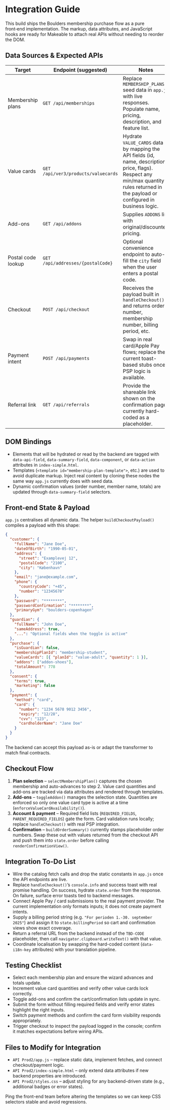 # Integration Guide

This build ships the Boulders membership purchase flow as a pure front‑end implementation. The markup, data attributes, and JavaScript hooks are ready for Makeable to attach real APIs without needing to reorder the DOM.

## Data Sources & Expected APIs

| Target | Endpoint (suggested) | Notes |
| --- | --- | --- |
| Membership plans | `GET /api/memberships` | Replace `MEMBERSHIP_PLANS` seed data in `app.js` with live responses. Populate name, pricing, description, and feature list. |
| Value cards | `GET /api/ver3/products/valuecards` | Hydrate `VALUE_CARDS` data by mapping the API fields (id, name, description, price, flags). Respect any min/max quantity rules returned in the payload or configured in business logic. |
| Add-ons | `GET /api/addons` | Supplies `ADDONS` list with original/discounted pricing. |
| Postal code lookup | `GET /api/addresses/{postalCode}` | Optional convenience endpoint to auto-fill the `city` field when the user enters a postal code. |
| Checkout | `POST /api/checkout` | Receives the payload built in `handleCheckout()` and returns order number, membership number, billing period, etc. |
| Payment intent | `POST /api/payments` | Swap in real card/Apple Pay flows; replace the current toast-based stubs once PSP logic is available. |
| Referral link | `GET /api/referrals` | Provide the shareable link shown on the confirmation page; currently hard-coded as a placeholder. |

## DOM Bindings

- Elements that will be hydrated or read by the backend are tagged with `data-api-field`, `data-summary-field`, `data-component`, or `data-action` attributes in `index-simple.html`.
- Templates (`<template id="membership-plan-template">`, etc.) are used to avoid duplicate markup. Inject real content by cloning these nodes the same way `app.js` currently does with seed data.
- Dynamic confirmation values (order number, member name, totals) are updated through `data-summary-field` selectors.

## Front-end State & Payload

`app.js` centralises all dynamic data. The helper `buildCheckoutPayload()` compiles a payload with this shape:

```json
{
  "customer": {
    "fullName": "Jane Doe",
    "dateOfBirth": "1990-05-01",
    "address": {
      "street": "Examplevej 12",
      "postalCode": "2100",
      "city": "København"
    },
    "email": "jane@example.com",
    "phone": {
      "countryCode": "+45",
      "number": "12345678"
    },
    "password": "********",
    "passwordConfirmation": "********",
    "primaryGym": "boulders-copenhagen"
  },
  "guardian": {
    "fullName": "John Doe",
    "sameAddress": true,
    "...": "Optional fields when the toggle is active"
  },
  "purchase": {
    "isGuardian": false,
    "membershipPlanId": "membership-student",
    "valueCards": [{ "planId": "value-adult", "quantity": 1 }],
    "addons": ["addon-shoes"],
    "totalAmount": 778
  },
  "consent": {
    "terms": true,
    "marketing": false
  },
  "payment": {
    "method": "card",
    "card": {
      "number": "1234 5678 9012 3456",
      "expiry": "12/28",
      "cvv": "123",
      "cardholderName": "Jane Doe"
    }
  }
}
```

The backend can accept this payload as-is or adapt the transformer to match final contracts.

## Checkout Flow

1. **Plan selection** – `selectMembershipPlan()` captures the chosen membership and auto-advances to step 2. Value card quantities and add-ons are tracked via data attributes and rendered through templates.
2. **Add-ons** – `toggleAddon()` manages the selection state. Quantities are enforced so only one value card type is active at a time (`enforceValueCardAvailability()`).
3. **Account & payment** – Required field lists (`REQUIRED_FIELDS`, `PARENT_REQUIRED_FIELDS`) gate the form. Card validation runs locally; replace `handleCheckout()` with real PSP integration.
4. **Confirmation** – `buildOrderSummary()` currently stamps placeholder order numbers. Swap these out with values returned from the checkout API and push them into `state.order` before calling `renderConfirmationView()`.

## Integration To-Do List

- Wire the catalog fetch calls and drop the static constants in `app.js` once the API endpoints are live.
- Replace `handleCheckout()`’s `console.info` and success toast with real promise handling. On success, hydrate `state.order` from the response. On failure, surface error toasts tied to backend messages.
- Connect Apple Pay / card submissions to the real payment provider. The current implementation only formats inputs; it does not create payment intents.
- Supply a billing period string (e.g. `"For perioden 1.-30. september 2025"`) and assign it to `state.billingPeriod` so cart and confirmation views show exact coverage.
- Return a referral URL from the backend instead of the `TBD-CODE` placeholder, then call `navigator.clipboard.writeText()` with that value.
- Coordinate localisation by swapping the hard-coded content (`data-i18n-key` attributes) with your translation pipeline.

## Testing Checklist

- Select each membership plan and ensure the wizard advances and totals update.
- Increment value card quantities and verify other value cards lock correctly.
- Toggle add-ons and confirm the cart/confirmation lists update in sync.
- Submit the form without filling required fields and verify error states highlight the right inputs.
- Switch payment methods and confirm the card form visibility responds appropriately.
- Trigger checkout to inspect the payload logged in the console; confirm it matches expectations before wiring APIs.

## Files to Modify for Integration

- `API Prod2/app.js` – replace static data, implement fetches, and connect checkout/payment logic.
- `API Prod2/index-simple.html` – only extend data attributes if new backend properties are introduced.
- `API Prod2/styles.css` – adjust styling for any backend-driven state (e.g., additional badges or error states).

Ping the front-end team before altering the templates so we can keep CSS selectors stable and avoid regressions.
